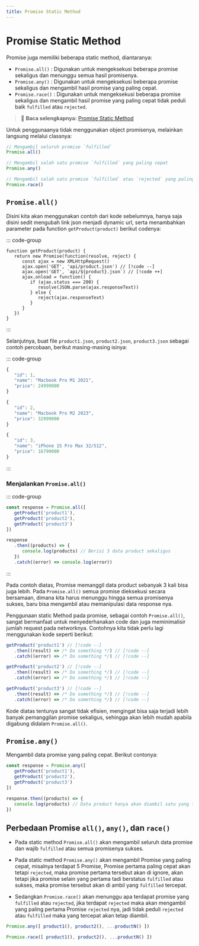 ```yaml
---
title: Promise Static Method
---
```


# Promise Static Method

Promise juga memiliki beberapa static method, diantaranya:

- `Promise.all()` : Digunakan untuk mengeksekusi beberapa promise sekaligus dan menunggu semua hasil promisenya.
- `Promise.any()` : Digunakan untuk mengeksekusi beberapa promise sekaligus dan mengambil hasil promise yang paling cepat.
- `Promise.race()` : Digunakan untuk mengeksekusi beberapa promise sekaligus dan mengambil hasil promise yang paling cepat tidak peduli baik `fulfilled` atau `rejected`.

> :memo: **Baca selengkapnya:** [Promise Static Method](https://developer.mozilla.org/en-US/docs/Web/Javascript/Reference/Global_Objects/Promise#static_methods)

Untuk penggunaanya tidak menggunakan object promisenya, melainkan langsung melalui classnya:

```js
// Mengambil seluruh promise `fulfilled`
Promise.all()

// Mengambil salah satu promise `fulfilled` yang paling cepat
Promise.any()

// Mengambil salah satu promise `fulfilled` atau `rejected` yang paling cepat
Promise.race()
```

## `Promise.all()`

Disini kita akan menggunakan contoh dari kode sebelumnya, hanya saja disini sedit mengubah link json menjadi dynamic url, serta menambahkan parameter pada function `getProduct(product)` berikut codenya:

::: code-group
```js{1,4} [product.js]
function getProduct(product) {
   return new Promise(function(resolve, reject) {
      const ajax = new XMLHttpRequest()
      ajax.open('GET', 'api/product.json') // [!code --]
      ajax.open('GET', `api/${product}.json`) // [!code ++]
      ajax.onload = function() {
         if (ajax.status === 200) {
            resolve(JSON.parse(ajax.responseText))
         } else {
            reject(ajax.responseText)
         }
      }
   })
}
```
:::

Selanjutnya, buat file `product1.json`, `product2.json`, `product3.json` sebagai contoh percobaan, berikut masing-masing isinya:

::: code-group
```js [product1.json]
{
   "id": 1,
   "name": "Macbook Pro M1 2021",
   "price": 24999000
}
```

```js [product2.json]
{
   "id": 2,
   "name": "Macbook Pro M2 2023",
   "price": 32999000
}
```

```js [product3.json]
{
   "id": 3,
   "name": "iPhone 15 Pro Max 32/512",
   "price": 16799000
}
```
:::


### Menjalankan `Promise.all()`

::: code-group
```js [product.js]
const response = Promise.all([
   getProduct('product1'),
   getProduct('product2'),
   getProduct('product3')
])

response
   .then((products) => {
      console.log(products) // Berisi 3 data product sekaligus
   })
   .catch((error) => console.log(error))
```
:::

Pada contoh diatas, Promise memanggil data product sebanyak 3 kali bisa juga lebih. Pada `Promise.all()` semua promise dieksekusi secara bersamaan, dimana kita harus menunggu hingga semua promisenya sukses, baru bisa mengambil atau memanipulasi data response nya. 

Penggunaan static Method pada promise, sebagai contoh `Promise.all()`, sangat bermanfaat untuk menyederhanakan code dan juga meminimalisir jumlah request pada networknya. Contohnya kita tidak perlu lagi menggunakan kode seperti berikut: 

```js
getProduct('product1') // [!code --]
   .then((result) => /* Do something */) // [!code --]
   .catch((error) => /* Do something */) // [!code --]

getProduct('product2') // [!code --]
   .then((result) => /* Do something */) // [!code --]
   .catch((error) => /* Do something */) // [!code --]

getProduct('product3') // [!code --]
   .then((result) => /* Do something */) // [!code --]
   .catch((error) => /* Do something */) // [!code --]
```

Kode diatas tentunya sangat tidak efisien, mengingat bisa saja terjadi lebih banyak pemanggilan promise sekaligus, sehingga akan lebih mudah apabila digabung didalam `Promise.all()`.

## `Promise.any()`

Mengambil data promise yang paling cepat. Berikut contonya:

```js 
const response = Promise.any([
   getProduct('product1'),
   getProduct('product2'),
   getProduct('product3')
])

response.then((products) => {
   console.log(products) // Data product hanya akan diambil satu yang tercepat
})
```

## Perbedaan Promise `all()`, `any()`, dan `race()`

- Pada static method `Promise.all()` akan mengambil seluruh data promise dan wajib `fulfilled` atau semua promisenya sukses.

- Pada static method `Promise.any()` akan mengambil Promise yang paling cepat, misalnya terdapat 5 Promise, Promise pertama paling cepat akan tetapi `rejected`, maka promise pertama tersebut akan di ignore, akan tetapi jika promise selain yang pertama tadi berstatus `fulfilled` atau sukses, maka promise tersebut akan di ambil yang `fulfilled` tercepat.

- Sedangkan `Promise.race()` akan menunggu apa terdapat promise yang `fulfilled` atau `rejected`, jika terdapat `rejected` maka akan mengambil yang paling pertama Promise `rejected` nya, jadi tidak peduli `rejected` atau `fulfilled` maka yang tercepat akan tetap diambil.

```js
Promise.any([ product1(), product2(), ...productN() ])

Promise.race([ product1(), product2(), ...productN() ])
```